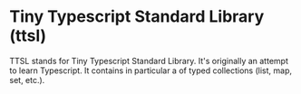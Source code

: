 # Tiny Typescript Standard Library (ttsl)

TTSL stands for Tiny Typescript Standard Library. It's originally an attempt to learn Typescript.
It contains in particular a of typed collections (list, map, set, etc.).


